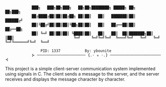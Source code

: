 ```
			███╗   ███╗██╗███╗   ██╗██╗████████╗ █████╗ ██╗     ██╗███╗			
			██╔████╔██║██║██╔██╗ ██║██║   ██║   ███████║██║     ██████╔╝			 
			██║╚██╔╝██║██║██║╚██╗██║██║   ██║   ██╔══██║██║     ██╔══██╗			 
			██║ ╚═╝ ██║██║██║ ╚████║██║   ██║   ██║  ██║███████╗██║  ║██║							╚═╝     ╚═╝╚═╝╚═╝  ╚═══╝╚═╝   ╚═╝   ╚═╝  ╚═╝╚══════╝╚═╝  ╚══╝
			
				PID: 1337			By: ybounite
			⊱ ────────────────────── {.⋅ ✯ ⋅.} ─────────────────────── ⊰	
```

This project is a simple client-server communication system implemented using signals in C.
The client sends a message to the server, and the server receives and displays the message character by character.

